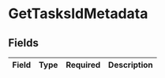 # GetTasksIdMetadata


## Fields

| Field       | Type        | Required    | Description |
| ----------- | ----------- | ----------- | ----------- |